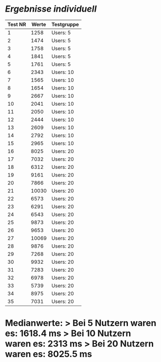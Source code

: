 
# _Ergebnisse individuell_
|Test NR|Werte|Testgruppe|
|-------|-----|----------|
|1|1258|Users: 5|
|2|1474|Users: 5|
|3|1758|Users: 5|
|4|1841|Users: 5|
|5|1761|Users: 5|
|6|2343|Users: 10|
|7|1565|Users: 10|
|8|1654|Users: 10|
|9|2667|Users: 10|
|10|2041|Users: 10|
|11|2050|Users: 10|
|12|2444|Users: 10|
|13|2609|Users: 10|
|14|2792|Users: 10|
|15|2965|Users: 10|
|16|8025|Users: 20|
|17|7032|Users: 20|
|18|6312|Users: 20|
|19|9161|Users: 20|
|20|7866|Users: 20|
|21|10030|Users: 20|
|22|6573|Users: 20|
|23|6291|Users: 20|
|24|6543|Users: 20|
|25|9873|Users: 20|
|26|9653|Users: 20|
|27|10069|Users: 20|
|28|9876|Users: 20|
|29|7268|Users: 20|
|30|9932|Users: 20|
|31|7283|Users: 20|
|32|6978|Users: 20|
|33|5739|Users: 20|
|34|8975|Users: 20|
|35|7031|Users: 20|

 # Medianwerte: > Bei 5 Nutzern waren es: 1618.4 ms > Bei 10 Nutzern waren es: 2313 ms > Bei 20 Nutzern waren es: 8025.5 ms
